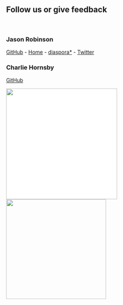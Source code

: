 <h2>Follow us or give feedback</h2>
<br>
<h3>Jason Robinson</h3>
<a href="https://github.com/jaywink">GitHub</a> - <a href="https://jasonrobinson.me">Home</a> - <a href="https://iliketoast.net/u/jaywink">diaspora*</a> - <a href="https://twitter.com/jaywink">Twitter</a></p>
<h3>Charlie Hornsby</h3>
<a href="https://github.com/chornsby">GitHub</a>

<p><a href="https://www.andersinnovations.com"><img style="background-color: white; border: 0 none transparent; padding: 0; width: 300px;" src="https://www.andersinnovations.com/static/bootstrap/img/logo-anders-fi.svg"></a> <a href="http://shoop.io"><img style="border: 0 none transparent; padding: 0; width: 270px;" src="https://www.andersinnovations.com/static/bootstrap/img/logot/png/shoop.png"></a></p>
